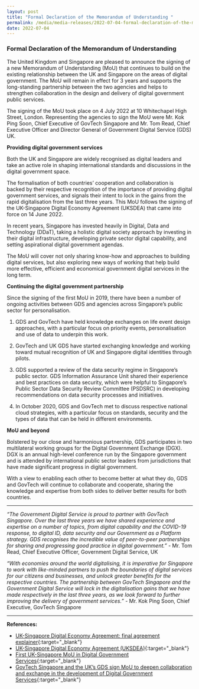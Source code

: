 ```yaml
---
layout: post
title: "Formal Declaration of the Memorandum of Understanding " 
permalink: /media/media-releases/2022-07-04-formal-declaration-of-the-memorandum-of-understanding
date: 2022-07-04
---
```


### **Formal Declaration of the Memorandum of Understanding**

The United Kingdom and Singapore are pleased to announce the signing of a new Memorandum of Understanding (MoU) that continues to build on the existing relationship between the UK and Singapore on the areas of digital government. The MoU will remain in effect for 3 years and supports the long-standing partnership between the two agencies and helps to strengthen collaboration in the design and delivery of digital government public services.

The signing of the MoU took place on 4 July 2022 at 10 Whitechapel High Street, London. Representing the agencies to sign the MoU were Mr. Kok Ping Soon, Chief Executive of GovTech Singapore and Mr. Tom Read, Chief Executive Officer and Director General of Government Digital Service (GDS) UK.

**Providing digital government services**

Both the UK and Singapore are widely recognised as digital leaders and take an active role in shaping international standards and discussions in the digital government space.

The formalisation of both countries’ cooperation and collaboration is backed by their respective recognition of the importance of providing digital government services, and signals their intent to lock in the gains from the rapid digitalisation from the last three years. This MoU follows the signing of the UK-Singapore Digital Economy Agreement (UKSDEA) that came into force on 14 June 2022.

In recent years, Singapore has invested heavily in Digital, Data and Technology (DDaT), taking a holistic digital society approach by investing in their digital infrastructure, developing private sector digital capability, and setting aspirational digital government agendas.

The MoU will cover not only sharing know-how and approaches to building digital services, but also exploring new ways of working that help build more effective, efficient and economical government digital services in the long term.

**Continuing the digital government partnership**

Since the signing of the first MoU in 2019, there have been a number of ongoing activities between GDS and agencies across Singapore’s public sector for personalisation.

1.	GDS and GovTech have held knowledge exchanges on life event design approaches, with a particular focus on priority events, personalisation and use of data to underpin this work. 

2.	GovTech and UK GDS have started exchanging knowledge and working toward mutual recognition of UK and Singapore digital identities through pilots.

3.	GDS supported a review of the data security regime in Singapore’s public sector. GDS Information Assurance Unit shared their experience and best practices on data security, which were helpful to Singapore’s Public Sector Data Security Review Committee (PSDSRC) in developing recommendations on data security processes and initiatives.

4.	In October 2020, GDS and GovTech met to discuss respective national cloud strategies, with a particular focus on standards, security and the types of data that can be held in different environments.

**MoU and beyond**

Bolstered by our close and harmonious partnership, GDS participates in two multilateral working groups for the Digital Government Exchange (DGX). DGX is an annual high-level conference run by the Singapore government and is attended by international public sector leaders from jurisdictions that have made significant progress in digital government. 

With a view to enabling each other to become better at what they do, GDS and GovTech will continue to collaborate and cooperate, sharing the knowledge and expertise from both sides to deliver better results for both countries.

---

*“The Government Digital Service is proud to partner with GovTech Singapore. Over the last three years we have shared experience and expertise on a number of topics, from digital capability and the COVID-19 response, to digital ID, data security and our Government as a Platform strategy. GDS recognises the incredible value of peer-to-peer partnerships for sharing and progressing good practice in digital government.”* - Mr. Tom Read, Chief Executive Officer, Government Digital Service, UK

*“With economies around the world digitalising, it is imperative for Singapore to work with like-minded partners to push the boundaries of digital services for our citizens and businesses, and unlock greater benefits for the respective countries. The partnership between GovTech Singapore and the Government Digital Service will lock in the digitalisation gains that we have made respectively in the last three years, as we look forward to further improving the delivery of government services.”* - Mr. Kok Ping Soon, Chief Executive, GovTech Singapore

---

**References:**
* [UK-Singapore Digital Economy Agreement: final agreement explainer](https://www.gov.uk/government/publications/uk-singapore-digital-economy-agreement-explainer/uk-singapore-digital-economy-agreement-final-agreement-explainer){:target="_blank"}
* [UK-Singapore Digital Economy Agreement (UKSDEA)](https://www.mti.gov.sg/Improving-Trade/Digital-Economy-Agreements/UKSDEA){:target="_blank"}
* [First UK-Singapore MoU in Digital Government Services](https://www.gov.uk/government/news/sin-sg-facilitates-new-uk-sg-mou-in-digital-government-services){:target="_blank"}
* [GovTech Singapore and the UK’s GDS sign MoU to deepen collaboration and exchange in the development of Digital Government Services](https://www.tech.gov.sg/media/media-releases/govtech-singapore-uk-gds-sign-mou-deepen-collaboration-and-exchange-development-digital-government-services){:target="_blank"}



